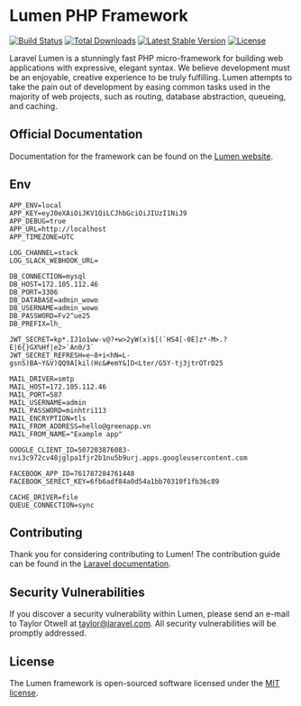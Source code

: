 # Lumen PHP Framework

[![Build Status](https://travis-ci.org/laravel/lumen-framework.svg)](https://travis-ci.org/laravel/lumen-framework)
[![Total Downloads](https://img.shields.io/packagist/dt/laravel/framework)](https://packagist.org/packages/laravel/lumen-framework)
[![Latest Stable Version](https://img.shields.io/packagist/v/laravel/framework)](https://packagist.org/packages/laravel/lumen-framework)
[![License](https://img.shields.io/packagist/l/laravel/framework)](https://packagist.org/packages/laravel/lumen-framework)

Laravel Lumen is a stunningly fast PHP micro-framework for building web applications with expressive, elegant syntax. We believe development must be an enjoyable, creative experience to be truly fulfilling. Lumen attempts to take the pain out of development by easing common tasks used in the majority of web projects, such as routing, database abstraction, queueing, and caching.

## Official Documentation

Documentation for the framework can be found on the [Lumen website](https://lumen.laravel.com/docs).

## Env

```APP_NAME=Lumen
APP_ENV=local
APP_KEY=eyJ0eXAiOiJKV1QiLCJhbGciOiJIUzI1NiJ9
APP_DEBUG=true
APP_URL=http://localhost
APP_TIMEZONE=UTC

LOG_CHANNEL=stack
LOG_SLACK_WEBHOOK_URL=

DB_CONNECTION=mysql
DB_HOST=172.105.112.46
DB_PORT=3306
DB_DATABASE=admin_wowo
DB_USERNAME=admin_wowo
DB_PASSWORD=Fv2^ue25
DB_PREFIX=lh_

JWT_SECRET=kp*.IJ1o1ww-v@?+w>2yW(x)$[(`HS4[-0E]z*-M>.?E|6{}GX%Hf|e2>`An0/3`
JWT_SECRET_REFRESH=e~8+i<hN=L-gsnS)BA~Y&V)QQ9A[kil(Hc&#emY&]D<Lter/G5Y-tj3jtrOTrD25

MAIL_DRIVER=smtp
MAIL_HOST=172.105.112.46
MAIL_PORT=587
MAIL_USERNAME=admin
MAIL_PASSWORD=minhtri113
MAIL_ENCRYPTION=tls
MAIL_FROM_ADDRESS=hello@greenapp.vn
MAIL_FROM_NAME="Example app"

GOOGLE_CLIENT_ID=507203876083-nvi3c972cv48jglpa1fjr2b1nu5b9urj.apps.googleusercontent.com

FACEBOOK_APP_ID=761787284761448
FACEBOOK_SERECT_KEY=6fb6adf84a0d54a1bb70310f1fb36c89

CACHE_DRIVER=file
QUEUE_CONNECTION=sync
```

## Contributing

Thank you for considering contributing to Lumen! The contribution guide can be found in the [Laravel documentation](https://laravel.com/docs/contributions).

## Security Vulnerabilities

If you discover a security vulnerability within Lumen, please send an e-mail to Taylor Otwell at taylor@laravel.com. All security vulnerabilities will be promptly addressed.

## License

The Lumen framework is open-sourced software licensed under the [MIT license](https://opensource.org/licenses/MIT).
